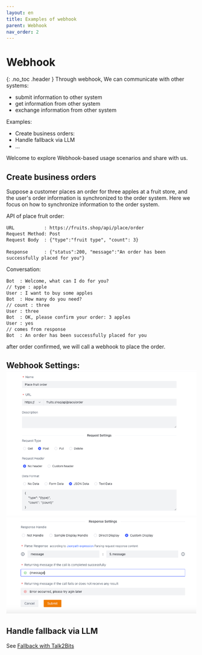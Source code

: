 ```yaml
---
layout: en
title: Examples of webhook 
parent: Webhook
nav_order: 2
---
```


# Webhook
{: .no_toc .header }
Through webhook, We can communicate with other systems:
- submit information to other system
- get information from other system
- exchange information from other system

Examples:

- Create business orders:
- Handle fallback via LLM
- ...

Welcome to explore Webhook-based usage scenarios and share with us.

## Create business orders
Suppose a customer places an order for three apples at a fruit store, and the user's order information is synchronized to the order system. Here we focus on how to synchronize information to the order system.


API of place fruit order:
```text
URL           : https://fruits.shop/api/place/order
Request Method: Post
Request Body  : {"type":"fruit type", "count": 3}

Response      : {"status":200, "message":"An order has been successfully placed for you"}
```

Conversation:
```text
Bot  : Welcome, what can I do for you?
// type : apple
User : I want to buy some apples
Bot  : How many do you need?
// count : three
User : three
Bot  : OK, please confirm your order: 3 apples
User : yes
// comes from response
Bot  : An order has been successfully placed for you
```
after order confirmed, we will call a webhook to place the order.

Webhook Settings:
![webhook7.png](/assets/images/tutorial/webhook/webhook7.png)
![webhook8.png](/assets/images/tutorial/webhook/webhook8.png)
---

## Handle fallback via LLM

See [Fallback with Talk2Bits](/docs/default_reply)